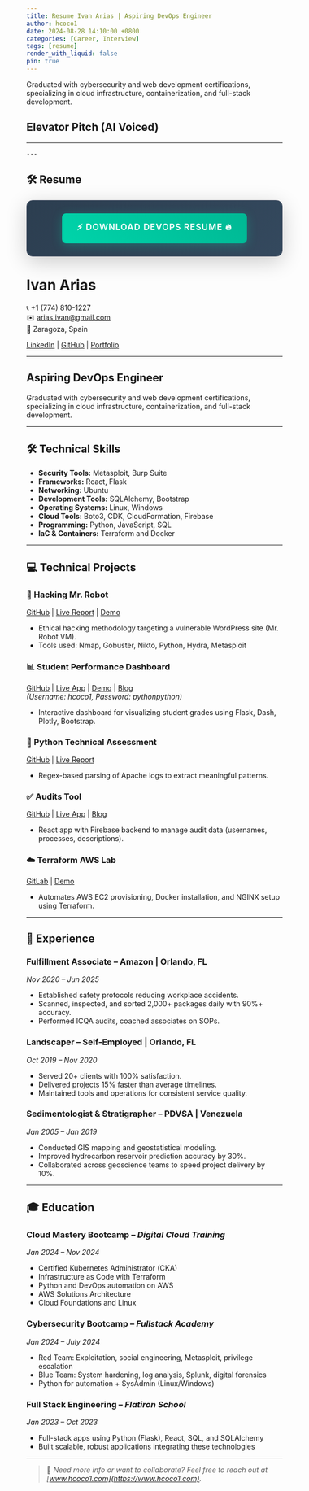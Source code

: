 ```yaml
---
title: Resume Ivan Arias | Aspiring DevOps Engineer 
author: hcoco1
date: 2024-08-28 14:10:00 +0800
categories: [Career, Interview]
tags: [resume]
render_with_liquid: false
pin: true
---
```


Graduated with cybersecurity and web development certifications, specializing in cloud infrastructure, containerization, and full-stack development.  

## Elevator Pitch (AI Voiced)

---

<!--   <iframe
    width="360"
    height="640"
    src="https://www.youtube.com/embed/6mBQVktCoxM?si=QWinQWPHEnHKjJKe"
    title="YouTube video player"
    frameborder="0"
    allow="accelerometer; autoplay; clipboard-write; encrypted-media; gyroscope; picture-in-picture; web-share"
    referrerpolicy="strict-origin-when-cross-origin"
    allowfullscreen></iframe> -->
    ---

<!-- DevOps themed version -->
## 🛠️ Resume

<div style="
  background: linear-gradient(135deg, #2c3e50 0%, #34495e 100%);
  padding: 25px;
  border-radius: 12px;
  text-align: center;
  margin: 20px 0;
  box-shadow: 0 10px 40px rgba(0, 0, 0, 0.2);
  border: 1px solid #4a5568;
">
  <a
    href="/assets/Ivan_Arias_Resume_devops.pdf"
    download
    style="
      display: inline-block;
      background: linear-gradient(45deg, #00d4aa, #00b894);
      color: white;
      padding: 15px 30px;
      text-decoration: none;
      border-radius: 8px;
      font-size: 1.2em;
      font-weight: 600;
      transition: all 0.3s ease;
      box-shadow: 0 4px 20px rgba(0, 212, 170, 0.3);
      text-transform: uppercase;
      letter-spacing: 1px;
    "
    onmouseover="this.style.transform='translateY(-3px) scale(1.05)'; this.style.boxShadow='0 8px 30px rgba(173, 219, 210, 0.4)'"
    onmouseout="this.style.transform='translateY(0) scale(1)'; this.style.boxShadow='0 4px 20px rgba(0, 212, 170, 0.3)'"
  >
    ⚡ Download DevOps Resume 🔥
  </a>
</div>

# Ivan Arias

📞 +1 (774) 810-1227  
✉️ <arias.ivan@gmail.com>  
📍 Zaragoza, Spain

[LinkedIn](https://www.linkedin.com/in/hcoco1/) | [GitHub](https://github.com/hcoco1) | [Portfolio](https://www.hcoco1.com)

---

## Aspiring DevOps Engineer 

Graduated with cybersecurity and web development certifications, specializing in cloud infrastructure, containerization, and full-stack development.  

---
## 🛠 Technical Skills

- **Security Tools:** Metasploit, Burp Suite  
- **Frameworks:** React, Flask  
- **Networking:** Ubuntu  
- **Development Tools:** SQLAlchemy, Bootstrap  
- **Operating Systems:** Linux, Windows  
- **Cloud Tools:** Boto3, CDK, CloudFormation, Firebase  
- **Programming:** Python, JavaScript, SQL  
- **IaC & Containers:** Terraform and Docker

---

## 💻 Technical Projects

### 🔐 Hacking Mr. Robot  

[GitHub](https://github.com/hcoco1/Career-Simulation-4) | [Live Report](https://hcoco1.github.io/Career-Simulation-4/) | [Demo](https://youtu.be/6JSVCGe07eE)  

- Ethical hacking methodology targeting a vulnerable WordPress site (Mr. Robot VM).  
- Tools used: Nmap, Gobuster, Nikto, Python, Hydra, Metasploit  

### 📊 Student Performance Dashboard  

[GitHub](https://github.com/hcoco1/hcoco1-dashboard) | [Live App](https://hcoco1.pythonanywhere.com) | [Demo](https://youtu.be/Iw42U5wybu8) | [Blog](https://www.hcoco1.com/blog/2024-05-29-dashboard)  
*(Username: hcoco1, Password: pythonpython)*  

- Interactive dashboard for visualizing student grades using Flask, Dash, Plotly, Bootstrap.  

### 🔎 Python Technical Assessment  

[GitHub](https://github.com/hcoco1/Python-Assessment) | [Live Report](https://hcoco1.github.io/Python-Assessment/)  

- Regex-based parsing of Apache logs to extract meaningful patterns.

### ✅ Audits Tool  

[GitHub](https://github.com/hcoco1/todo-list-local-storage) | [Live App](https://www.audits.hcoco1.com/signin) | [Blog](https://www.hcoco1.com/blog/2024-03-13-audits-tool)  

- React app with Firebase backend to manage audit data (usernames, processes, descriptions).  

### ☁️ Terraform AWS Lab  

[GitLab](https://gitlab.com/hcoco11/terraform-learn) | [Demo](https://youtu.be/SvPrUltymLw)  

- Automates AWS EC2 provisioning, Docker installation, and NGINX setup using Terraform.

---

## 💼 Experience

<!-- ### DevOps Assistant – KubeCraft | online, Netherlands  

*Jun 2025 – Present*  
Actively participating in KubeCraft's hands-on DevOps internship program, focused on building production-ready skills through real-world labs, coaching, and project execution. Current focus includes:

- Linux system administration
- Kubernetes fundamentals and homelab deployment
- CI/CD pipelines (GitHub Actions, Azure DevOps)
- Infrastructure as Code (Terraform)
- Monitoring and Observability basics
- Personal branding and job search strategy

Completing projects and challenges with feedback from senior engineers. Building a public portfolio and preparing for job interviews through structured learning and mentorship at [KubeCraft](https://www.skool.com/kubecraft/about) -->

### Fulfillment Associate – Amazon | Orlando, FL  

*Nov 2020 – Jun 2025*  

- Established safety protocols reducing workplace accidents.  
- Scanned, inspected, and sorted 2,000+ packages daily with 90%+ accuracy.  
- Performed ICQA audits, coached associates on SOPs.

### Landscaper – Self-Employed | Orlando, FL  

*Oct 2019 – Nov 2020*  

- Served 20+ clients with 100% satisfaction.  
- Delivered projects 15% faster than average timelines.  
- Maintained tools and operations for consistent service quality.

### Sedimentologist & Stratigrapher – PDVSA | Venezuela  

*Jan 2005 – Jan 2019*  

- Conducted GIS mapping and geostatistical modeling.  
- Improved hydrocarbon reservoir prediction accuracy by 30%.  
- Collaborated across geoscience teams to speed project delivery by 10%.

---

## 🎓 Education

<!-- ### KubeCraft's hands-on DevOps internship – *[KubeCraft](https://www.skool.com/kubecraft/about)*  

*Jun 2025 – Present*  

- Actively participating in KubeCraft's hands-on DevOps internship program, focused on building production-ready skills through real-world labs, coaching, and project execution.
- Completing projects and challenges with feedback from senior engineers. Building a public portfolio and preparing for job interviews through structured learning and mentorship. -->

### Cloud Mastery Bootcamp – *Digital Cloud Training*  

*Jan 2024 – Nov 2024*  

- Certified Kubernetes Administrator (CKA)  
- Infrastructure as Code with Terraform  
- Python and DevOps automation on AWS  
- AWS Solutions Architecture  
- Cloud Foundations and Linux

### Cybersecurity Bootcamp – *Fullstack Academy*  

*Jan 2024 – July 2024*  

- Red Team: Exploitation, social engineering, Metasploit, privilege escalation  
- Blue Team: System hardening, log analysis, Splunk, digital forensics  
- Python for automation + SysAdmin (Linux/Windows)

### Full Stack Engineering – *Flatiron School*  

*Jan 2023 – Oct 2023*  

- Full-stack apps using Python (Flask), React, SQL, and SQLAlchemy  
- Built scalable, robust applications integrating these technologies

---

> 💬 *Need more info or want to collaborate? Feel free to reach out at [www.hcoco1.com](https://www.hcoco1.com).*
